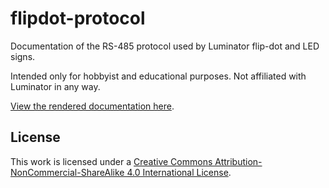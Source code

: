 # flipdot-protocol
Documentation of the RS-485 protocol used by Luminator flip-dot and LED signs.

Intended only for hobbyist and educational purposes. Not affiliated with Luminator in any way.

[View the rendered documentation here](https://alusch.github.io/flipdot-protocol).

## License
This work is licensed under a [Creative Commons Attribution-NonCommercial-ShareAlike 4.0 International License](http://creativecommons.org/licenses/by-nc-sa/4.0). 
